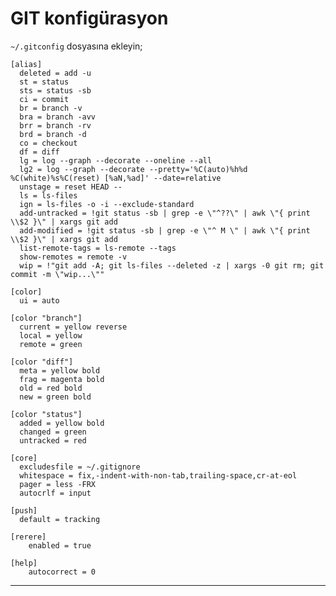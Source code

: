 # GIT konfigürasyon

`~/.gitconfig` dosyasına ekleyin;

    [alias]
      deleted = add -u
      st = status
      sts = status -sb
      ci = commit
      br = branch -v
      bra = branch -avv
      brr = branch -rv
      brd = branch -d
      co = checkout
      df = diff
      lg = log --graph --decorate --oneline --all
      lg2 = log --graph --decorate --pretty='%C(auto)%h%d %C(white)%s%C(reset) [%aN,%ad]' --date=relative
      unstage = reset HEAD --
      ls = ls-files
      ign = ls-files -o -i --exclude-standard
      add-untracked = !git status -sb | grep -e \"^??\" | awk \"{ print \\$2 }\" | xargs git add
      add-modified = !git status -sb | grep -e \"^ M \" | awk \"{ print \\$2 }\" | xargs git add
      list-remote-tags = ls-remote --tags
      show-remotes = remote -v
      wip = !"git add -A; git ls-files --deleted -z | xargs -0 git rm; git commit -m \"wip...\""

    [color]
      ui = auto

    [color "branch"]
      current = yellow reverse
      local = yellow
      remote = green

    [color "diff"]
      meta = yellow bold
      frag = magenta bold
      old = red bold
      new = green bold

    [color "status"]
      added = yellow bold
      changed = green
      untracked = red

    [core]
      excludesfile = ~/.gitignore
      whitespace = fix,-indent-with-non-tab,trailing-space,cr-at-eol
      pager = less -FRX
      autocrlf = input

    [push]
      default = tracking

    [rerere]
        enabled = true

    [help]
        autocorrect = 0


---